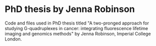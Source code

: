 # PhD thesis by Jenna Robinson

Code and files used in PhD thesis titled "A two-pronged approach for studying G-quadruplexes in cancer: integrating fluorescence lifetime imaging and genomics methods"  by Jenna Robinson, Imperial College London. 
